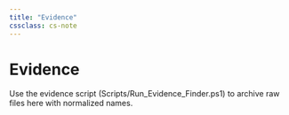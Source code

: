 ```yaml
---
title: "Evidence"
cssclass: cs-note
---
```


# Evidence

Use the evidence script (Scripts/Run_Evidence_Finder.ps1) to archive raw files here with normalized names.

